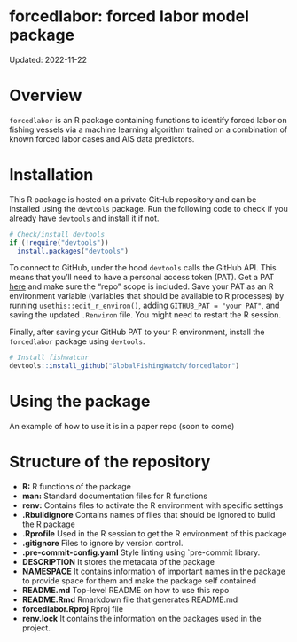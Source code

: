 forcedlabor: forced labor model package
================

Updated: 2022-11-22

# Overview

`forcedlabor` is an R package containing functions to identify forced
labor on fishing vessels via a machine learning algorithm trained on a
combination of known forced labor cases and AIS data predictors.

# Installation

This R package is hosted on a private GitHub repository and can be
installed using the `devtools` package. Run the following code to check
if you already have `devtools` and install it if not.

``` r
# Check/install devtools
if (!require("devtools"))
  install.packages("devtools")
```

To connect to GitHub, under the hood `devtools` calls the GitHub API.
This means that you’ll need to have a personal access token (PAT). Get a
PAT [here](https://github.com/settings/tokens) and make sure the “repo”
scope is included. Save your PAT as an R environment variable (variables
that should be available to R processes) by running
`usethis::edit_r_environ()`, adding `GITHUB_PAT = "your PAT"`, and
saving the updated `.Renviron` file. You might need to restart the R
session.

Finally, after saving your GitHub PAT to your R environment, install the
`forcedlabor` package using `devtools`.

``` r
# Install fishwatchr
devtools::install_github("GlobalFishingWatch/forcedlabor")
```

# Using the package

An example of how to use it is in a paper repo (soon to come)

# Structure of the repository

-   **R:** R functions of the package
-   **man:** Standard documentation files for R functions
-   **renv:** Contains files to activate the R environment with specific
    settings
-   **.Rbuildignore** Contains names of files that should be ignored to
    build the R package
-   **.Rprofile** Used in the R session to get the R environment of this
    package
-   **.gitignore** Files to ignore by version control.
-   **.pre-commit-config.yaml** Style linting using \`pre-commit
    library.
-   **DESCRIPTION** It stores the metadata of the package
-   **NAMESPACE** It contains information of important names in the
    package to provide space for them and make the package self
    contained
-   **README.md** Top-level README on how to use this repo
-   **README.Rmd** Rmarkdown file that generates README.md
-   **forcedlabor.Rproj** Rproj file
-   **renv.lock** It contains the information on the packages used in
    the project.
